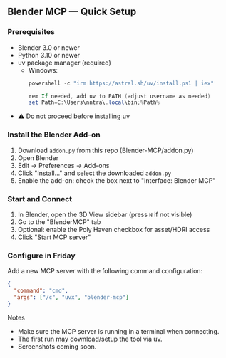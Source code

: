 ## Blender MCP — Quick Setup

### Prerequisites
- Blender 3.0 or newer
- Python 3.10 or newer
- uv package manager (required)
  - Windows:
    ```powershell
    powershell -c "irm https://astral.sh/uv/install.ps1 | iex"

    rem If needed, add uv to PATH (adjust username as needed)
    set Path=C:\Users\nntra\.local\bin;%Path%
    ```
- ⚠️ Do not proceed before installing uv

### Install the Blender Add-on
1. Download `addon.py` from this repo (Blender-MCP/addon.py)
2. Open Blender
3. Edit → Preferences → Add-ons
4. Click "Install..." and select the downloaded `addon.py`
5. Enable the add-on: check the box next to "Interface: Blender MCP"

### Start and Connect
1. In Blender, open the 3D View sidebar (press `N` if not visible)
2. Go to the "BlenderMCP" tab
3. Optional: enable the Poly Haven checkbox for asset/HDRI access
4. Click "Start MCP server"

### Configure in Friday
Add a new MCP server with the following command configuration:

```json
{
  "command": "cmd",
  "args": ["/c", "uvx", "blender-mcp"]
}
```

Notes
- Make sure the MCP server is running in a terminal when connecting.
- The first run may download/setup the tool via uv.
- Screenshots coming soon.

